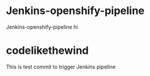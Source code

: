 # Jenkins-openshify-pipeline
Jenkins-openshify-pipeline
hi
# codelikethewind

This is test commit to trigger Jenkins pipeline
